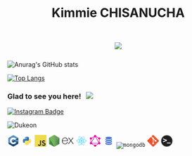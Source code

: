 ### <h1 align="center">Kimmie CHISANUCHA</h1>
### <h1 align="center"><img src="https://scontent.fbkk17-1.fna.fbcdn.net/v/t39.30808-6/301967789_5083062681803466_74174933663412515_n.jpg?_nc_cat=102&ccb=1-7&_nc_sid=09cbfe&_nc_eui2=AeGHH-acZUxlTAslCwFsOymUgtSdA1GJpISC1J0DUYmkhJ5wTKwNiu9AQT4aFsJKsjs11lNpJKpZikOOhapkTG9Q&_nc_ohc=pS9vV8rGQlAAX-xLdAZ&tn=89GY1eUTOU5hdWhq&_nc_ht=scontent.fbkk17-1.fna&oh=00_AT9YvYQEoO5JEj1i6cnsy7Y7VEbAd2Xqipfugp8zWwo5rw&oe=63125E3F" width="300px"></h1>

![Anurag's GitHub stats](https://github-readme-stats.vercel.app/api?username=ChisanuchaK&show_icons=true&theme=tokyonight)

[![Top Langs](https://github-readme-stats.vercel.app/api/top-langs/?username=ChisanuchaK&langs_count=8&theme=tokyonight)](https://github.com/anuraghazra/github-readme-stats)

### Glad to see you here! &nbsp; ![](https://visitor-badge.glitch.me/badge?page_id=huato112.huato112&style=flat-square&color=0088cc)
[![Instagram Badge](https://img.shields.io/badge/-Instagram-e4405f?style=flat-square&logo=Instagram&logoColor=white)](https://instagram.com/t.kim_ck/)

![Dukeon](./image/dukemon.gif)

<code><img height="27" src="https://raw.githubusercontent.com/github/explore/80688e429a7d4ef2fca1e82350fe8e3517d3494d/topics/cpp/cpp.png" alt="cpp"></code>
<code><img height="27" src="https://raw.githubusercontent.com/github/explore/80688e429a7d4ef2fca1e82350fe8e3517d3494d/topics/python/python.png" alt="python"></code>
<code><img height="27" src="https://raw.githubusercontent.com/github/explore/80688e429a7d4ef2fca1e82350fe8e3517d3494d/topics/javascript/javascript.png" alt="javascript"></code>
<code><img height="27" src="https://raw.githubusercontent.com/github/explore/80688e429a7d4ef2fca1e82350fe8e3517d3494d/topics/nodejs/nodejs.png" alt="nodejs"></code>
<code><img height="27" src="https://raw.githubusercontent.com/devicons/devicon/master/icons/express/express-original.svg" alt="expressjs"></code>
<code><img height="27" src="https://raw.githubusercontent.com/github/explore/80688e429a7d4ef2fca1e82350fe8e3517d3494d/topics/react/react.png" alt="react"></code>
<code><img height="27" src="https://raw.githubusercontent.com/github/explore/80688e429a7d4ef2fca1e82350fe8e3517d3494d/topics/graphql/graphql.png" alt="graphql"></code>
<code><img height="27" src="https://raw.githubusercontent.com/github/explore/80688e429a7d4ef2fca1e82350fe8e3517d3494d/topics/sql/sql.png" alt="sql"></code>
<code><img height="27" src="https://encrypted-tbn0.gstatic.com/images?q=tbn%3AANd9GcSTTzPAw-55ssm1Im594xYZ9eRQu2JylrkYLg&usqp=CAU" alt="mongodb"></code>
<code><img height="27" src="https://raw.githubusercontent.com/devicons/devicon/master/icons/git/git-original.svg" alt="git"></code>
<code><img height="27" src="https://raw.githubusercontent.com/github/explore/80688e429a7d4ef2fca1e82350fe8e3517d3494d/topics/terminal/terminal.png" alt="terminal"></code>
